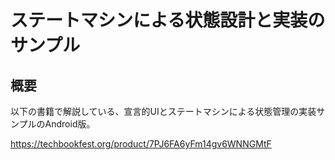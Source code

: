# ステートマシンによる状態設計と実装のサンプル

## 概要

以下の書籍で解説している、宣言的UIとステートマシンによる状態管理の実装サンプルのAndroid版。

https://techbookfest.org/product/7PJ6FA6yFm14gv6WNNGMtF
